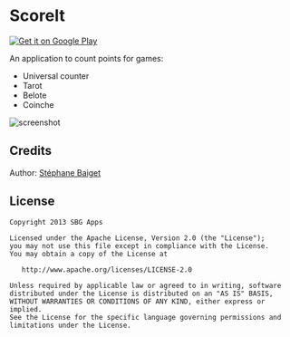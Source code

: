 ScoreIt
=======================

<a href="https://play.google.com/store/apps/details?id=com.sbgapps.scoreit&utm_source=global_co&utm_medium=prtnr&utm_content=Mar2515&utm_campaign=PartBadge&pcampaignid=MKT-AC-global-none-all-co-pr-py-PartBadges-Oct1515-1"><img alt="Get it on Google Play" src="https://play.google.com/intl/en_us/badges/images/apps/en-play-badge.png" /></a>

An application to count points for games:
- Universal counter
- Tarot
- Belote
- Coinche

![screenshot](https://raw.github.com/StephaneBg/ScoreItProject/master/screenshot.png "screenshot")


Credits
-------

Author: [Stéphane Baiget](https://github.com/StephaneBg)


License
-------

    Copyright 2013 SBG Apps

    Licensed under the Apache License, Version 2.0 (the "License");
    you may not use this file except in compliance with the License.
    You may obtain a copy of the License at

       http://www.apache.org/licenses/LICENSE-2.0

    Unless required by applicable law or agreed to in writing, software
    distributed under the License is distributed on an "AS IS" BASIS,
    WITHOUT WARRANTIES OR CONDITIONS OF ANY KIND, either express or implied.
    See the License for the specific language governing permissions and
    limitations under the License.
